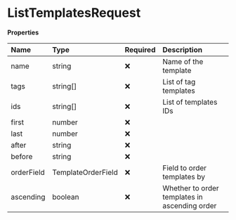 # ListTemplatesRequest

**Properties**

| Name       | Type               | Required | Description                                   |
| :--------- | :----------------- | :------- | :-------------------------------------------- |
| name       | string             | ❌       | Name of the template                          |
| tags       | string[]           | ❌       | List of tag templates                         |
| ids        | string[]           | ❌       | List of templates IDs                         |
| first      | number             | ❌       |                                               |
| last       | number             | ❌       |                                               |
| after      | string             | ❌       |                                               |
| before     | string             | ❌       |                                               |
| orderField | TemplateOrderField | ❌       | Field to order templates by                   |
| ascending  | boolean            | ❌       | Whether to order templates in ascending order |
